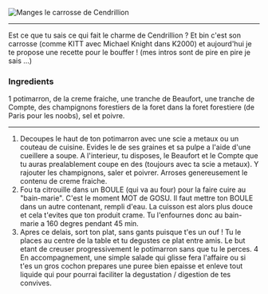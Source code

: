 <markdown>

![Manges le carrosse de Cendrillion]()

---

Est ce que tu sais ce qui fait le charme de Cendrillion ? Et bin c'est son carrosse (comme KITT avec Michael Knight dans K2000) et aujourd'hui je te propose une recette pour le bouffer ! (mes intros sont de pire en pire je sais ...)

### Ingredients
1 potimarron, de la creme fraiche, une tranche de Beaufort, une tranche de Compte, des champignons forestiers de la foret dans la foret forestiere (de Paris pour les noobs), sel et poivre.

---

1. Decoupes le haut de ton potimarron avec une scie a metaux ou un couteau de cuisine. Evides le de ses graines et sa pulpe a l'aide d'une cueillere a soupe. A l'interieur, tu disposes, le Beaufort et le Compte que tu auras prealablement coupe en des (toujours avec ta scie a metaux). Y rajouter les champignons, saler et poivrer. Arroses genereusement le contenu de creme fraiche.
2. Fou ta citrouille dans un BOULE (qui va au four) pour la faire cuire au "bain-marie". C'est le moment MOT de GOSU. Il faut mettre ton BOULE dans un autre contenant, rempli d'eau. La cuisson est alors plus douce et cela t'evites que ton produit crame. Tu l'enfournes donc au bain-marie a 160 degres pendant 45 min.
3. Apres ce delais, sort ton plat, sans gants puisque t'es un ouf ! Tu le places au centre de la table et tu degustes ce plat entre amis. Le but etant de creuser progressivement le potimarron sans que tu le perces.
4 En accompagnement, une simple salade qui glisse fera l'affaire ou si t'es un gros cochon prepares une puree bien epaisse et enleve tout liquide qui pour pourrai faciliter la degustation / digestion de tes convives.

</markdown>